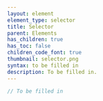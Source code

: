 ```yaml
---
layout: element
element_type: selector
title: Selector
parent: Elements
has_children: true
has_toc: false
children_code_font: true
thumbnail: selector.png
syntax: to be filled in
description: To be filled in.
---
```


```javascript
// To be filled in
```


